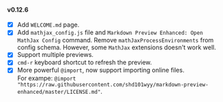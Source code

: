 #### v0.12.6  
* [x] Add `WELCOME.md` page.  
* [x] Add `mathjax_config.js` file and `Markdown Preview Enhanced: Open MathJax Config` command. Remove `mathJaxProcessEnvironments` from config schema. However, some `MathJax` extensions doesn't work well.  
* [x] Support multiple previews.  
* [x] `cmd-r` keyboard shortcut to refresh the preview.
* [x] More powerful `@import`, now support importing online files.  
      For exampe: `@import "https://raw.githubusercontent.com/shd101wyy/markdown-preview-enhanced/master/LICENSE.md"`.  